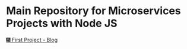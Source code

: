 # Main Repository for Microservices Projects with Node JS

[🎆 First Project - Blog](https://github.com/dammahrino/Microservices-with-Node-JS/tree/main/Project-1-Blog)
